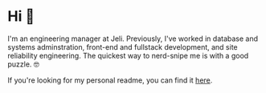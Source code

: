 # Hi 👋
 
I'm an engineering manager at Jeli. Previously, I've worked in database and systems adminstration, front-end and fullstack development, and site reliability engineering. The quickest way to nerd-snipe me is with a good puzzle. 🤓

If you're looking for my personal readme, you can find it [here](https://github.com/dstokes/README).

